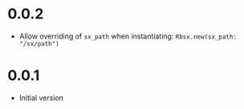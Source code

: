 # 0.0.2

- Allow overriding of `sx_path` when instantiating: `Rbsx.new(sx_path: "/sx/path")`

# 0.0.1

- Initial version
